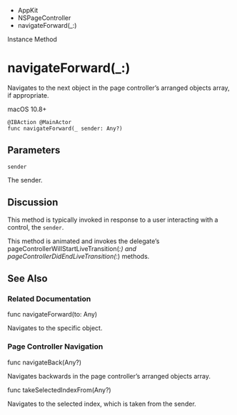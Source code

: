 

- AppKit
- NSPageController
-  navigateForward(\_:) 

Instance Method

# navigateForward(\_:)

Navigates to the next object in the page controller’s arranged objects array, if appropriate.

macOS 10.8+

``` source
@IBAction @MainActor
func navigateForward(_ sender: Any?)
```

## Parameters 

`sender`  

The sender.

## Discussion

This method is typically invoked in response to a user interacting with a control, the `sender`.

This method is animated and invokes the delegate’s pageControllerWillStartLiveTransition(_:) and pageControllerDidEndLiveTransition(_:) methods.

## See Also

### Related Documentation

func navigateForward(to: Any)

Navigates to the specific object.

### Page Controller Navigation

func navigateBack(Any?)

Navigates backwards in the page controller’s arranged objects array.

func takeSelectedIndexFrom(Any?)

Navigates to the selected index, which is taken from the sender.

